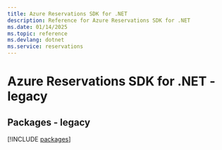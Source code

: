 ```yaml
---
title: Azure Reservations SDK for .NET
description: Reference for Azure Reservations SDK for .NET
ms.date: 01/14/2025
ms.topic: reference
ms.devlang: dotnet
ms.service: reservations
---
```

# Azure Reservations SDK for .NET - legacy
## Packages - legacy
[!INCLUDE [packages](reservations-index.md)]